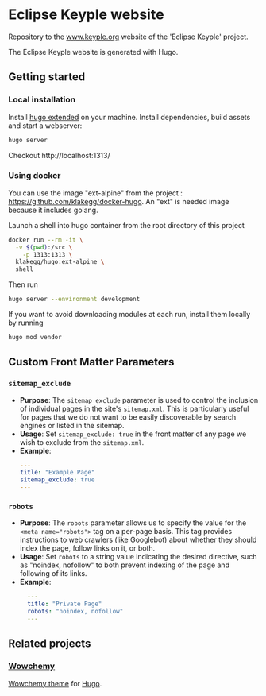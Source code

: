 # Eclipse Keyple website  

Repository to the www.keyple.org website of the 'Eclipse Keyple' project.

The Eclipse Keyple website is generated with Hugo.

## Getting started

### Local installation
Install [hugo extended](https://gohugo.io/getting-started/installing/) on your machine.
Install dependencies, build assets and start a webserver:
```bash
hugo server
```

Checkout http://localhost:1313/

### Using docker 

You can use the image "ext-alpine" from the project : https://github.com/klakegg/docker-hugo. An "ext" is needed image because it includes golang.


Launch a shell into hugo container from the root directory of this project
```bash
docker run --rm -it \
  -v $(pwd):/src \
    -p 1313:1313 \
  klakegg/hugo:ext-alpine \
  shell
```

Then run
```bash
hugo server --environment development
```

If you want to avoid downloading modules at each run, install them locally by running
```bash
hugo mod vendor
```

## Custom Front Matter Parameters

### `sitemap_exclude`

- **Purpose**: The `sitemap_exclude` parameter is used to control the inclusion of individual pages in the site's 
`sitemap.xml`. This is particularly useful for pages that we do not want to be easily discoverable by search engines 
or listed in the sitemap.
- **Usage**: Set `sitemap_exclude: true` in the front matter of any page we wish to exclude from the `sitemap.xml`.
- **Example**:
  ```yaml
  ---
  title: "Example Page"
  sitemap_exclude: true
  ---

### `robots`
- **Purpose**: The `robots` parameter allows us to specify the value for the `<meta name="robots">` tag on a per-page 
basis. This tag provides instructions to web crawlers (like Googlebot) about whether they should index the page, 
follow links on it, or both.
- **Usage**: Set `robots` to a string value indicating the desired directive, such as "noindex, nofollow" to both 
prevent indexing of the page and following of its links.
- **Example**:
  ```yaml
    ---
    title: "Private Page"
    robots: "noindex, nofollow"
    ---

## Related projects

### [Wowchemy](https://github.com/wowchemy/wowchemy-hugo-modules)

[Wowchemy theme](https://wowchemy.com/) for [Hugo](https://gohugo.io/).